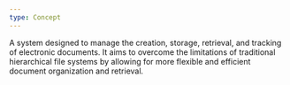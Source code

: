 ```yaml
---
type: Concept
---
```


A system designed to manage the creation, storage, retrieval, and tracking of electronic documents. It aims to overcome the limitations of traditional hierarchical file systems by allowing for more flexible and efficient document organization and retrieval.